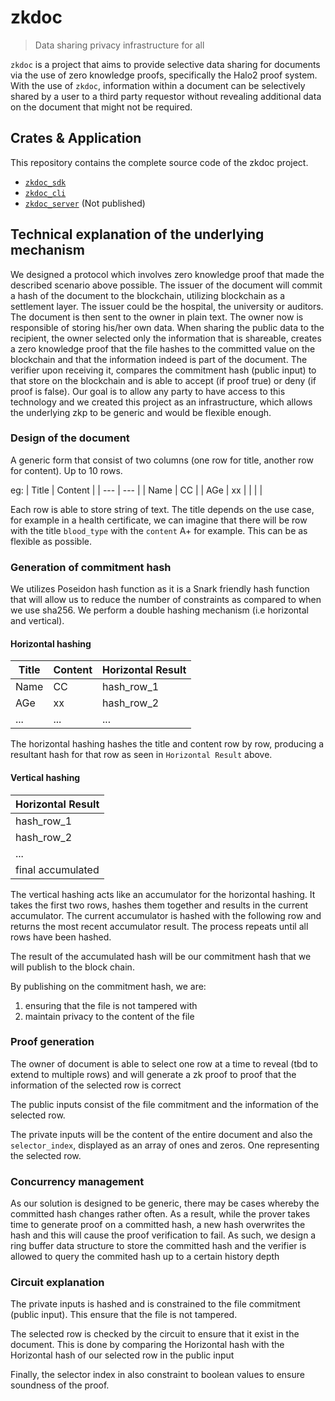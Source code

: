 # zkdoc

> Data sharing privacy infrastructure for all

`zkdoc` is a project that aims to provide selective data sharing for documents via the use of zero knowledge proofs, specifically the Halo2 proof system. With the use of `zkdoc`, information within a document can be selectively shared by a user to a third party requestor without revealing additional data on the document that might not be required. 

## Crates & Application

This repository contains the complete source code of the zkdoc project.

- [`zkdoc_sdk`](./zkdoc_sdk)
- [`zkdoc_cli`](./zkdoc_cli)
- [`zkdoc_server`](./zkdoc_server) (Not published)


## Technical explanation of the underlying mechanism
We designed a protocol which involves zero knowledge proof that made the described scenario above possible. The issuer of the document will commit a hash of the document to the blockchain, utilizing blockchain as a settlement layer. The issuer could be the hospital, the university or auditors.
The document is then sent to the owner in plain text. The owner now is responsible of storing his/her own data. 
When sharing the public data to the recipient, the owner selected only the information that is shareable, creates a zero knowledge proof that the file hashes to the committed value on the blockchain and that the information indeed is part of the document.
The verifier upon receiving it, compares the commitment hash (public input) to that store on the blockchain and is able to accept (if proof true) or deny (if proof is false).
Our goal is to allow any party to have access to this technology and we created this project as an infrastructure, which allows the underlying zkp to be generic and would be flexible enough.

### Design of the document
A generic form that consist of two columns (one row for title, another row for content). Up to 10 rows.

eg: 
| Title | Content |
| --- | --- |
| Name | CC |
| AGe | xx |
|  |  |

Each row is able to store string of text. The title depends on the use case, for example in a health certificate, we can imagine that there will be row with the title `blood_type` with the `content` A+ for example. This can be as flexible as possible.


### Generation of commitment hash
We utilizes Poseidon hash function as it is a Snark friendly hash function that will allow us to reduce the number of constraints as compared to when we use sha256. 
We perform a double hashing mechanism (i.e horizontal and vertical).

#### Horizontal hashing
| Title | Content | Horizontal Result|
| --- | --- | --- |
| Name | CC |  hash_row_1 |
| AGe | xx | hash_row_2 |
| ... | ... |  ... |

The horizontal hashing hashes the title and content row by row, producing a resultant hash for that row as seen in `Horizontal Result` above.

#### Vertical hashing
| Horizontal Result|
| --- |
|  hash_row_1 |
| hash_row_2 |
|  ... |
| final accumulated |

The vertical hashing acts like an accumulator for the horizontal hashing. 
It takes the first two rows, hashes them together and results in the current accumulator. The current accumulator is hashed with the following row and returns the most recent accumulator result. The process repeats until all rows have been hashed.

The result of the accumulated hash will be our commitment hash that we will publish to the block chain.

By publishing on the commitment hash, we are:
1. ensuring that the file is not tampered with
2. maintain privacy to the content of the file

### Proof generation
The owner of document is able to select one row at a time to reveal (tbd to extend to multiple rows) and will generate a zk proof to proof that the information of the selected row is correct

The public inputs consist of the file commitment and the information of the selected row.

The private inputs will be the content of the entire document and also the `selector_index`, displayed as an array of ones and zeros. One representing the selected row.

### Concurrency management
As our solution is designed to be generic, there may be cases whereby the committed hash changes rather often. As a result, while the prover takes time to generate proof on a committed hash, a new hash overwrites the hash and this will cause the proof verification to fail.
As such, we design a ring buffer data structure to store the committed hash and the verifier is allowed to query the commited hash up to a certain history depth

### Circuit explanation
The private inputs is hashed and is constrained to the file commitment (public input). This ensure that the file is not tampered.

The selected row is checked by the circuit to ensure that it exist in the document. This is done by comparing the Horizontal hash with the Horizontal hash of our selected row in the public input

Finally, the selector index in also constraint to boolean values to ensure soundness of the proof.

